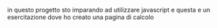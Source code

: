 in questo progetto sto imparando ad utilizzare javascript e questa e un esercitazione dove ho creato una pagina di calcolo
